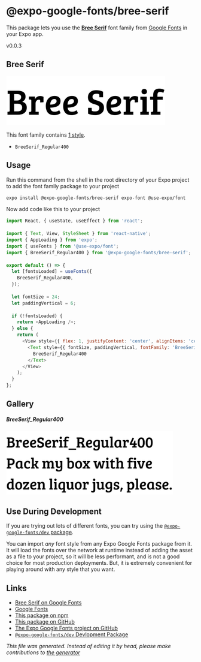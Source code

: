 # @expo-google-fonts/bree-serif

This package lets you use the [**Bree Serif**](https://fonts.google.com/specimen/Bree+Serif) font family from [Google Fonts](https://fonts.google.com/) in your Expo app.

v0.0.3

## Bree Serif

![Bree Serif](./font-family.png)

This font family contains [1 style](#gallery).

- `BreeSerif_Regular400`

## Usage

Run this command from the shell in the root directory of your Expo project to add the font family package to your project
```sh
expo install @expo-google-fonts/bree-serif expo-font @use-expo/font
```

Now add code like this to your project
```js
import React, { useState, useEffect } from 'react';

import { Text, View, StyleSheet } from 'react-native';
import { AppLoading } from 'expo';
import { useFonts } from '@use-expo/font';
import { BreeSerif_Regular400 } from '@expo-google-fonts/bree-serif';

export default () => {
  let [fontsLoaded] = useFonts({
    BreeSerif_Regular400,
  });

  let fontSize = 24;
  let paddingVertical = 6;

  if (!fontsLoaded) {
    return <AppLoading />;
  } else {
    return (
      <View style={{ flex: 1, justifyContent: 'center', alignItems: 'center' }}>
        <Text style={{ fontSize, paddingVertical, fontFamily: 'BreeSerif_Regular400' }}>
          BreeSerif_Regular400
        </Text>
      </View>
    );
  }
};

```

## Gallery

##### BreeSerif_Regular400
![BreeSerif_Regular400](./9a7248ed16d47821a8836aa345a8297f6c44d86162fdbc6475497bc799db0e9f.ttf.png)


## Use During Development

If you are trying out lots of different fonts, you can try using the [`@expo-google-fonts/dev` package](https://www.npmjs.com/package/@expo-google-fonts/dev).

You can import *any* font style from any Expo Google Fonts package from it. It will load the fonts
over the network at runtime instead of adding the asset as a file to your project, so it will be 
less performant, and is not a good choice for most production deployments. But, it is extremely convenient
for playing around with any style that you want.

## Links

- [Bree Serif on Google Fonts](https://fonts.google.com/specimen/Bree+Serif)
- [Google Fonts](https://fonts.google.com/)
- [This package on npm](https://www.npmjs.com/package/@expo-google-fonts/bree-serif)
- [This package on GitHub](https://github.com/expo/google-fonts/tree/master/font-packages/bree-serif)
- [The Expo Google Fonts project on GitHub](https://github.com/expo/google-fonts)
- [`@expo-google-fonts/dev` Devlopment Package](https://github.com/expo/google-fonts/tree/master/font-packages/dev)


*This file was generated. Instead of editing it by head, please make contributions to [the generator](https://github.com/expo/google-fonts/tree/master/packages/generator)*

